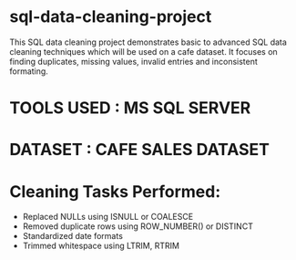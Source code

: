 # sql-data-cleaning-project
This SQL data cleaning project demonstrates basic to advanced SQL data cleaning techniques which will be used on a cafe dataset. 
It focuses on finding duplicates, missing values, invalid entries and inconsistent formating.

# TOOLS USED : MS SQL SERVER

# DATASET : CAFE SALES DATASET

# Cleaning Tasks Performed:
- Replaced NULLs using ISNULL or COALESCE
- Removed duplicate rows using ROW_NUMBER() or DISTINCT
- Standardized date formats
- Trimmed whitespace using LTRIM, RTRIM

  
